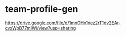 # team-profile-gen

https://drive.google.com/file/d/1mnOHn1nez2rT1dv2EAr-cvxWpB77mIWi/view?usp=sharing